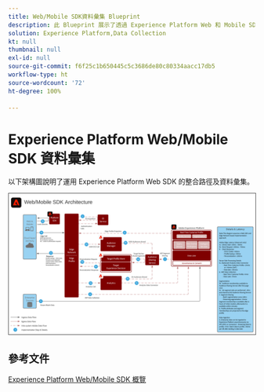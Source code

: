 ```yaml
---
title: Web/Mobile SDK資料彙集 Blueprint
description: 此 Blueprint 展示了透過 Experience Platform Web 和 Mobile SDK 的架構和擷取
solution: Experience Platform,Data Collection
kt: null
thumbnail: null
exl-id: null
source-git-commit: f6f25c1b650445c5c3686de80c80334aacc17db5
workflow-type: ht
source-wordcount: '72'
ht-degree: 100%

---
```


# Experience Platform Web/Mobile SDK 資料彙集

以下架構圖說明了運用 Experience Platform Web SDK 的整合路徑及資料彙集。

<img src="assets/web_sdk_flow.svg" alt="使用 Experience Platform Web 和 Mobile SDK 實施的參考架構" style="border:1px solid #4a4a4a" />

## 參考文件

[Experience Platform Web/Mobile SDK 概覽](https://experienceleague.adobe.com/docs/experience-platform/edge/home.html?lang=zh-Hant)
